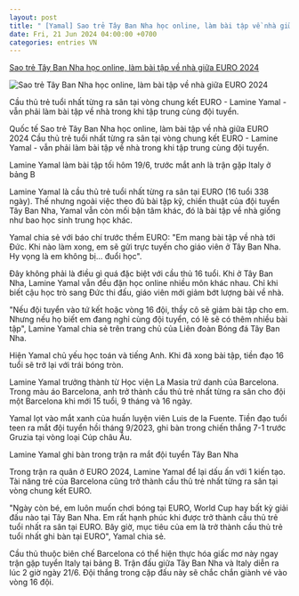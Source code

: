 ```yaml
---
layout: post
title: " [Yamal] Sao trẻ Tây Ban Nha học online, làm bài tập về nhà giữa EURO 2024"
date: Fri, 21 Jun 2024 04:00:00 +0700
categories: entries VN
---
```

[Sao trẻ Tây Ban Nha học online, làm bài tập về nhà giữa EURO 2024](https://baohaiduong.vn/sao-tre-tay-ban-nha-hoc-online-lam-bai-tap-ve-nha-giua-euro-2024-385128.html)

![Sao trẻ Tây Ban Nha học online, làm bài tập về nhà giữa EURO 2024](https://bhd.1cdn.vn/2024/06/20/cdn-i.vtcnews.vn-upload-2024-06-20-_1-93832141-12363658.jpg)

Cầu thủ trẻ tuổi nhất từng ra sân tại vòng chung kết EURO - Lamine Yamal - vẫn phải làm bài tập về nhà trong khi tập trung cùng đội tuyển.

Quốc tế Sao trẻ Tây Ban Nha học online, làm bài tập về nhà giữa EURO 2024 Cầu thủ trẻ tuổi nhất từng ra sân tại vòng chung kết EURO - Lamine Yamal - vẫn phải làm bài tập về nhà trong khi tập trung cùng đội tuyển.

Lamine Yamal làm bài tập tối hôm 19/6, trước mắt anh là trận gặp Italy ở bảng B

Lamine Yamal là cầu thủ trẻ tuổi nhất từng ra sân tại EURO (16 tuổi 338 ngày). Thế nhưng ngoài việc theo đủ bài tập kỹ, chiến thuật của đội tuyển Tây Ban Nha, Yamal vẫn còn mối bận tâm khác, đó là bài tập về nhà giống như bao học sinh trung học khác.

Yamal chia sẻ với báo chí trước thềm EURO: "Em mang bài tập về nhà tới Đức. Khi nào làm xong, em sẽ gửi trực tuyến cho giáo viên ở Tây Ban Nha. Hy vọng là em không bị... đuổi học".

Đây không phải là điều gì quá đặc biệt với cầu thủ 16 tuổi. Khi ở Tây Ban Nha, Lamine Yamal vẫn đều đặn học online nhiều môn khác nhau. Chỉ khi biết cậu học trò sang Đức thi đấu, giáo viên mới giảm bớt lượng bài về nhà.

"Nếu đội tuyển vào tứ kết hoặc vòng 16 đội, thầy cô sẽ giảm bài tập cho em. Nhưng nếu họ biết em đang nghỉ cùng đội tuyển, có lẽ sẽ có thêm nhiều bài tập", Lamine Yamal chia sẻ trên trang chủ của Liên đoàn Bóng đá Tây Ban Nha.

Hiện Yamal chủ yếu học toán và tiếng Anh. Khi đã xong bài tập, tiền đạo 16 tuổi sẽ trở lại với trái bóng tròn.

Lamine Yamal trưởng thành từ Học viện La Masia trứ danh của Barcelona. Trong màu áo Barcelona, anh trở thành cầu thủ trẻ nhất từng ra sân cho đội một Barcelona khi mới 15 tuổi, 9 tháng và 16 ngày.

Yamal lọt vào mắt xanh của huấn luyện viên Luis de la Fuente. Tiền đạo tuổi teen ra mắt đội tuyển hồi tháng 9/2023, ghi bàn trong chiến thắng 7-1 trước Gruzia tại vòng loại Cúp châu Âu.

Lamine Yamal ghi bàn trong trận ra mắt đội tuyển Tây Ban Nha

Trong trận ra quân ở EURO 2024, Lamine Yamal để lại dấu ấn với 1 kiến tạo. Tài năng trẻ của Barcelona cũng trở thành cầu thủ trẻ nhất từng ra sân tại vòng chung kết EURO.

"Ngày còn bé, em luôn muốn chơi bóng tại EURO, World Cup hay bất kỳ giải đấu nào tại Tây Ban Nha. Em rất hạnh phúc khi được trở thành cầu thủ trẻ tuổi nhất ra sân tại EURO. Bây giờ, mục tiêu của em là trở thành cầu thủ trẻ tuổi nhất ghi bàn tại EURO", Yamal chia sẻ.

Cầu thủ thuộc biên chế Barcelona có thể hiện thực hóa giấc mơ này ngay trận gặp tuyển Italy tại bảng B. Trận đấu giữa Tây Ban Nha và Italy diễn ra lúc 2 giờ ngày 21/6. Đội thắng trong cặp đấu này sẽ chắc chắn giành vé vào vòng 16 đội.

